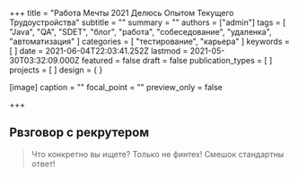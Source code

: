 +++
title = "Работа Мечты 2021 Делюсь Опытом Текущего Трудоустройства"
subtitle = ""
summary = ""
authors = ["admin"]
tags = [
  "Java",
  "QA",
  "SDET",
  "блог",
  "работа",
  "собеседование",
  "удаленка",
  "автоматизация"
]
categories = [ "тестирование", "карьера" ]
keywords = [ ]
date = 2021-06-04T22:03:41.252Z
lastmod = 2021-05-30T03:32:09.000Z
featured = false
draft = false
publication_types = [ ]
projects = [ ]
design = { }

[image]
caption = ""
focal_point = ""
preview_only = false

+++

## Рвзговор с рекрутером

> Что конкретно вы ищете?
> Только не финтех!
> Смешок стандартны ответ!
